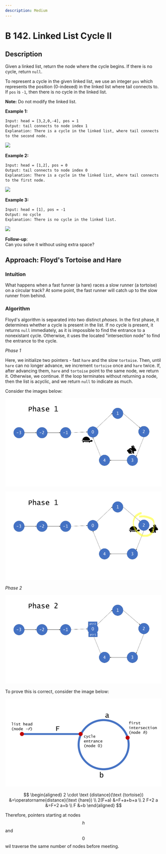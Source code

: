```yaml
---
description: Medium
---
```


# B 142. Linked List Cycle II

## Description

Given a linked list, return the node where the cycle begins. If there is no cycle, return `null`.

To represent a cycle in the given linked list, we use an integer `pos` which represents the position \(0-indexed\) in the linked list where tail connects to. If `pos` is `-1`, then there is no cycle in the linked list.

**Note:** Do not modify the linked list.

**Example 1:**

```text
Input: head = [3,2,0,-4], pos = 1
Output: tail connects to node index 1
Explanation: There is a cycle in the linked list, where tail connects to the second node.
```

![](https://assets.leetcode.com/uploads/2018/12/07/circularlinkedlist.png)

**Example 2:**

```text
Input: head = [1,2], pos = 0
Output: tail connects to node index 0
Explanation: There is a cycle in the linked list, where tail connects to the first node.
```

![](https://assets.leetcode.com/uploads/2018/12/07/circularlinkedlist_test2.png)

**Example 3:**

```text
Input: head = [1], pos = -1
Output: no cycle
Explanation: There is no cycle in the linked list.
```

![](https://assets.leetcode.com/uploads/2018/12/07/circularlinkedlist_test3.png)

**Follow-up**:  
Can you solve it without using extra space?

## Approach: Floyd's Tortoise and Hare

### Intuition

What happens when a fast funner  \(a hare\) races a slow runner \(a tortoise\) on a circular track? At some point, the fast runner will catch up to the slow runner from behind.

### Algorithm

Floyd's algorithm is separated into two distinct _phases_. In the first phase, it determines whether a cycle is present in the list. If no cycle is present, it returns `null` immediately, as it is impossible to find the entrance to a nonexistant cycle. Otherwise, it uses the located "intersection node" to find the entrance to the cycle.

_Phase 1_

Here, we initialize two pointers - fast `hare` and the slow `tortoise`. Then, until `hare` can no longer advance, we increment `tortoise` once and `hare` twice. If, after advancing them, `hare` and `tortoise` point to the same node, we return it. Otherwise, we continue. If the loop terminates without returning a node, then the list is acyclic, and we return `null` to indicate as much.

Consider the images below:

![](../../../.gitbook/assets/image%20%28179%29.png)

![](../../../.gitbook/assets/image%20%28169%29.png)

_Phase 2_

![](../../../.gitbook/assets/image%20%28165%29.png)

To prove this is correct, consider the image below:

![](../../../.gitbook/assets/image%20%28171%29.png)

$$
\begin{aligned} 2 \cdot \text {distance}(\text {tortoise}) &=\operatorname{distance}(\text {hare}) \\ 2(F+a) &=F+a+b+a \\ 2 F+2 a &=F+2 a+b \\ F &=b \end{aligned}
$$

Therefore, pointers starting at nodes $$h$$ and $$0$$ wil traverse the same number of nodes before meeting.

